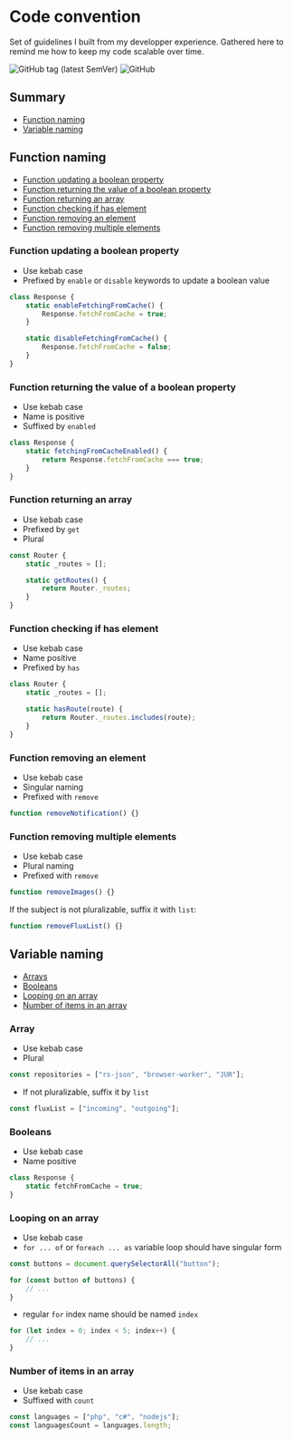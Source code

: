 # Code convention

Set of guidelines I built from my developper experience. Gathered here to remind me how to keep my code scalable over time.

![GitHub tag (latest SemVer)](https://img.shields.io/github/tag/khalyomede/code-convention.svg) ![GitHub](https://img.shields.io/github/license/khalyomede/code-convention.svg)

## Summary

- [Function naming](#function-naming)
- [Variable naming](#variable-naming)

## Function naming

- [Function updating a boolean property](#function-updating-a-boolean-property)
- [Function returning the value of a boolean property](#function-returning-the-value-of-a-boolean-property)
- [Function returning an array](#function-returning-an-array)
- [Function checking if has element](#function-checking-if-has-element)
- [Function removing an element](#function-removing-an-element)
- [Function removing multiple elements](#function-removing-multiple-elements)

### Function updating a boolean property

- Use kebab case
- Prefixed by `enable` or `disable` keywords to update a boolean value

```javascript
class Response {
	static enableFetchingFromCache() {
		Response.fetchFromCache = true;
	}

	static disableFetchingFromCache() {
		Response.fetchFromCache = false;
	}
}
```

### Function returning the value of a boolean property

- Use kebab case
- Name is positive
- Suffixed by `enabled`

```javascript
class Response {
	static fetchingFromCacheEnabled() {
		return Response.fetchFromCache === true;
	}
}
```

### Function returning an array

- Use kebab case
- Prefixed by `get`
- Plural

```javascript
const Router {
    static _routes = [];

    static getRoutes() {
        return Router._routes;
    }
}
```

### Function checking if has element

- Use kebab case
- Name positive
- Prefixed by `has`

```javascript
class Router {
	static _routes = [];

	static hasRoute(route) {
		return Router._routes.includes(route);
	}
}
```

### Function removing an element

- Use kebab case
- Singular naming
- Prefixed with `remove`

```javascript
function removeNotification() {}
```

### Function removing multiple elements

- Use kebab case
- Plural naming
- Prefixed with `remove`

```javascript
function removeImages() {}
```

If the subject is not pluralizable, suffix it with `list`:

```javascript
function removeFluxList() {}
```

## Variable naming

- [Arrays](#arrays)
- [Booleans](#booleans)
- [Looping on an array](#looping-on-an-array)
- [Number of items in an array](#number-of-items-in-an-array)

### Array

- Use kebab case
- Plural

```javascript
const repositories = ["rs-json", "browser-worker", "JUR"];
```

- If not pluralizable, suffix it by `list`

```javascript
const fluxList = ["incoming", "outgoing"];
```

### Booleans

- Use kebab case
- Name positive

```javascript
class Response {
	static fetchFromCache = true;
}
```

### Looping on an array

- Use kebab case
- `for ... of` or `foreach ... as` variable loop should have singular form

```javascript
const buttons = document.querySelectorAll("button");

for (const button of buttons) {
	// ...
}
```

- regular `for` index name should be named `index`

```javascript
for (let index = 0; index < 5; index++) {
	// ...
}
```

### Number of items in an array

- Use kebab case
- Suffixed with `count`

```javascript
const languages = ["php", "c#", "nodejs"];
const languagesCount = languages.length;
```

